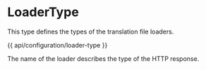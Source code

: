 <!-- ======================================================================
--- Search engine
title:          LoaderType
keywords:       loader, type, translation, file
description:    LoaderType defines the translation file loader.
--- Menu system
order:          40
text:           LoaderType
hidden:         false
umbel:          false
--- Page properties
id:             
document:       
layout:         layout-2-left
$-left:         #side-menu
searchable:     true
--- Side menu
side-menu-root:     /api
side-menu-header:   API
side-menu-top:      
side-menu-depth:    2
======================================================================= -->

# LoaderType

This type defines the types of the translation file loaders.

{{ api/configuration/loader-type }}

The name of the loader describes the type of the HTTP response.
